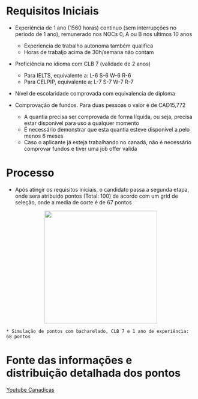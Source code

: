 # Requisitos Iniciais
  
  * Experiência de 1 ano (1560 horas) continuo (sem interrupções no periodo de 1 ano), remunerado nos NOCs 0, A ou B nos ultimos 10 anos
    * Experiencia de trabalho autonoma também qualifica
    * Horas de trabaljo acima de 30h/semana não contam
  
  * Proficiência no idioma com CLB 7 (validade de 2 anos)
    * Para IELTS, equivalente a: L-6 S-6 W-6 R-6
    * Para CELPIP, equivalente a: L-7 S-7 W-7 R-7
    
  * Nível de escolaridade comprovada com equivalencia de diploma
  
  * Comprovação de fundos. Para duas pessoas o valor é de CAD15,772
    * A quantia precisa ser comprovada de forma líquida, ou seja, precisa estar disponível para uso a qualquer momento
    * É necessário demonstrar que esta quantia esteve disponível a pelo menos 6 meses
    * Caso o aplicante já esteja trabalhando no canadá, não é necessário comprovar fundos e tiver uma job offer valida
    
    
# Processo
  * Após atingir os requisitos iniciais, o candidato passa a segunda etapa, onde sera atribuido pontos (Total: 100) de acordo
    com um grid de seleção, onde a media de corte é de 67 pontos


<div align="center">
<img src="https://user-images.githubusercontent.com/35180035/66935778-0165bb80-f013-11e9-85a7-b4679fbcca38.png"
height="300">
</div>  

    * Simulação de pontos com bacharelado, CLB 7 e 1 ano de experiência: 68 pontos

# Fonte das informações e distribuição detalhada dos pontos
[Youtube Canadicas](https://www.youtube.com/watch?v=6BOvOwg4Suo)
